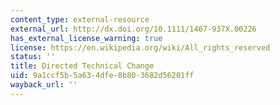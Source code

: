 ```yaml
---
content_type: external-resource
external_url: http://dx.doi.org/10.1111/1467-937X.00226
has_external_license_warning: true
license: https://en.wikipedia.org/wiki/All_rights_reserved
status: ''
title: Directed Technical Change
uid: 9a1ccf5b-5a63-4dfe-8b80-3682d56201ff
wayback_url: ''
---
```

